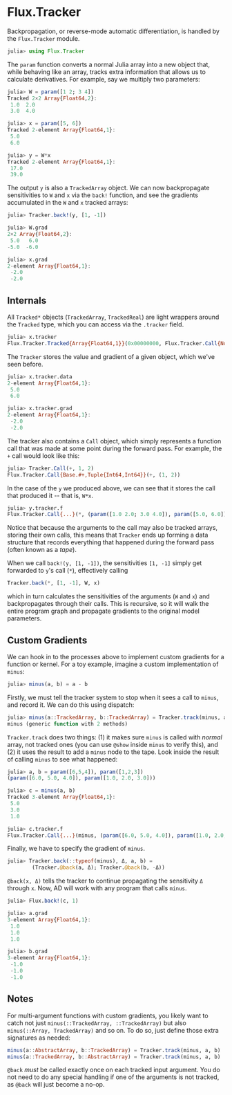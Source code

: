 # Flux.Tracker

Backpropagation, or reverse-mode automatic differentiation, is handled by the `Flux.Tracker` module.

```julia
julia> using Flux.Tracker
```

The `param` function converts a normal Julia array into a new object that, while behaving like an array, tracks extra information that allows us to calculate derivatives. For example, say we multiply two parameters:

```julia
julia> W = param([1 2; 3 4])
Tracked 2×2 Array{Float64,2}:
 1.0  2.0
 3.0  4.0

julia> x = param([5, 6])
Tracked 2-element Array{Float64,1}:
 5.0
 6.0

julia> y = W*x
Tracked 2-element Array{Float64,1}:
 17.0
 39.0
```

The output `y` is also a `TrackedArray` object. We can now backpropagate sensitivities to `W` and `x` via the `back!` function, and see the gradients accumulated in the `W` and `x` tracked arrays:

```julia
julia> Tracker.back!(y, [1, -1])

julia> W.grad
2×2 Array{Float64,2}:
 5.0   6.0
-5.0  -6.0

julia> x.grad
2-element Array{Float64,1}:
 -2.0
 -2.0
```

## Internals

All `Tracked*` objects (`TrackedArray`, `TrackedReal`) are light wrappers around the `Tracked` type, which you can access via the `.tracker` field.

```julia
julia> x.tracker
Flux.Tracker.Tracked{Array{Float64,1}}(0x00000000, Flux.Tracker.Call{Nothing,Tuple{}}(nothing, ()), true, [5.0, 6.0], [-2.0, -2.0])
```

The `Tracker` stores the value and gradient of a given object, which we've seen before.

```julia
julia> x.tracker.data
2-element Array{Float64,1}:
 5.0
 6.0

julia> x.tracker.grad
2-element Array{Float64,1}:
 -2.0
 -2.0
```

The tracker also contains a `Call` object, which simply represents a function call that was made at some point during the forward pass. For example, the `+` call would look like this:

```julia
julia> Tracker.Call(+, 1, 2)
Flux.Tracker.Call{Base.#+,Tuple{Int64,Int64}}(+, (1, 2))
```

In the case of the `y` we produced above, we can see that it stores the call that produced it -- that is, `W*x`.

```julia
julia> y.tracker.f
Flux.Tracker.Call{...}(*, (param([1.0 2.0; 3.0 4.0]), param([5.0, 6.0])))
```

Notice that because the arguments to the call may also be tracked arrays, storing their own calls, this means that `Tracker` ends up forming a data structure that records everything that happened during the forward pass (often known as a *tape*).

When we call `back!(y, [1, -1])`, the sensitivities `[1, -1]` simply get forwarded to `y`'s call (`*`), effectively calling

```julia
Tracker.back(*, [1, -1], W, x)
```

which in turn calculates the sensitivities of the arguments (`W` and `x`) and backpropagates through their calls. This is recursive, so it will walk the entire program graph and propagate gradients to the original model parameters.

## Custom Gradients

We can hook in to the processes above to implement custom gradients for a function or kernel. For a toy example, imagine a custom implementation of `minus`:

```julia
julia> minus(a, b) = a - b
```

Firstly, we must tell the tracker system to stop when it sees a call to `minus`, and record it. We can do this using dispatch:

```julia
julia> minus(a::TrackedArray, b::TrackedArray) = Tracker.track(minus, a, b)
minus (generic function with 2 methods)
```

`Tracker.track` does two things: (1) it makes sure `minus` is called with *normal* array, not tracked ones (you can use `@show` inside `minus` to verify this), and (2) it uses the result to add a `minus` node to the tape. Look inside the result of calling `minus` to see what happened:

```julia
julia> a, b = param([6,5,4]), param([1,2,3])
(param([6.0, 5.0, 4.0]), param([1.0, 2.0, 3.0]))

julia> c = minus(a, b)
Tracked 3-element Array{Float64,1}:
 5.0
 3.0
 1.0

julia> c.tracker.f
Flux.Tracker.Call{...}(minus, (param([6.0, 5.0, 4.0]), param([1.0, 2.0, 3.0])))
```

Finally, we have to specify the gradient of `minus`.

```julia
julia> Tracker.back(::typeof(minus), Δ, a, b) =
        (Tracker.@back(a, Δ); Tracker.@back(b, -Δ))
```

`@back(x, Δ)` tells the tracker to continue propagating the sensitivity `Δ` through `x`. Now, AD will work with any program that calls `minus`.

```julia
julia> Flux.back!(c, 1)

julia> a.grad
3-element Array{Float64,1}:
 1.0
 1.0
 1.0

julia> b.grad
3-element Array{Float64,1}:
 -1.0
 -1.0
 -1.0
```

## Notes

For multi-argument functions with custom gradients, you likely want to catch not just `minus(::TrackedArray, ::TrackedArray)` but also `minus(::Array, TrackedArray)` and so on. To do so, just define those extra signatures as needed:

```julia
minus(a::AbstractArray, b::TrackedArray) = Tracker.track(minus, a, b)
minus(a::TrackedArray, b::AbstractArray) = Tracker.track(minus, a, b)
```

`@back` *must* be called exactly once on each tracked input argument. You do not need to do any special handling if one of the arguments is not tracked, as `@back` will just become a no-op.

